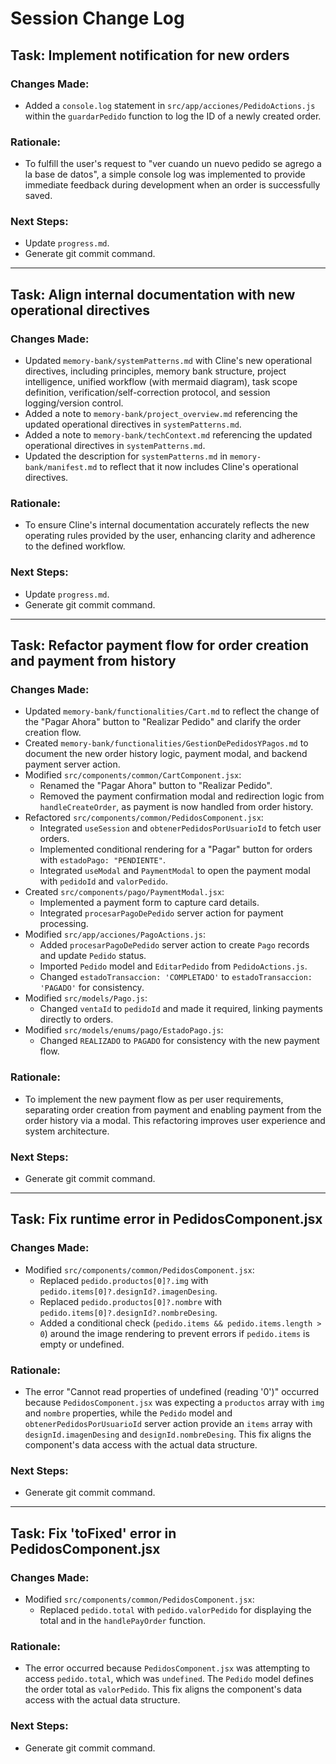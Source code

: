 # Session Change Log

## Task: Implement notification for new orders

### Changes Made:
- Added a `console.log` statement in `src/app/acciones/PedidoActions.js` within the `guardarPedido` function to log the ID of a newly created order.

### Rationale:
- To fulfill the user's request to "ver cuando un nuevo pedido se agrego a la base de datos", a simple console log was implemented to provide immediate feedback during development when an order is successfully saved.

### Next Steps:
- Update `progress.md`.
- Generate git commit command.

---

## Task: Align internal documentation with new operational directives

### Changes Made:
- Updated `memory-bank/systemPatterns.md` with Cline's new operational directives, including principles, memory bank structure, project intelligence, unified workflow (with mermaid diagram), task scope definition, verification/self-correction protocol, and session logging/version control.
- Added a note to `memory-bank/project_overview.md` referencing the updated operational directives in `systemPatterns.md`.
- Added a note to `memory-bank/techContext.md` referencing the updated operational directives in `systemPatterns.md`.
- Updated the description for `systemPatterns.md` in `memory-bank/manifest.md` to reflect that it now includes Cline's operational directives.

### Rationale:
- To ensure Cline's internal documentation accurately reflects the new operating rules provided by the user, enhancing clarity and adherence to the defined workflow.

### Next Steps:
- Update `progress.md`.
- Generate git commit command.

---

## Task: Refactor payment flow for order creation and payment from history

### Changes Made:
- Updated `memory-bank/functionalities/Cart.md` to reflect the change of the "Pagar Ahora" button to "Realizar Pedido" and clarify the order creation flow.
- Created `memory-bank/functionalities/GestionDePedidosYPagos.md` to document the new order history logic, payment modal, and backend payment server action.
- Modified `src/components/common/CartComponent.jsx`:
    - Renamed the "Pagar Ahora" button to "Realizar Pedido".
    - Removed the payment confirmation modal and redirection logic from `handleCreateOrder`, as payment is now handled from order history.
- Refactored `src/components/common/PedidosComponent.jsx`:
    - Integrated `useSession` and `obtenerPedidosPorUsuarioId` to fetch user orders.
    - Implemented conditional rendering for a "Pagar" button for orders with `estadoPago: "PENDIENTE"`.
    - Integrated `useModal` and `PaymentModal` to open the payment modal with `pedidoId` and `valorPedido`.
- Created `src/components/pago/PaymentModal.jsx`:
    - Implemented a payment form to capture card details.
    - Integrated `procesarPagoDePedido` server action for payment processing.
- Modified `src/app/acciones/PagoActions.js`:
    - Added `procesarPagoDePedido` server action to create `Pago` records and update `Pedido` status.
    - Imported `Pedido` model and `EditarPedido` from `PedidoActions.js`.
    - Changed `estadoTransaccion: 'COMPLETADO'` to `estadoTransaccion: 'PAGADO'` for consistency.
- Modified `src/models/Pago.js`:
    - Changed `ventaId` to `pedidoId` and made it required, linking payments directly to orders.
- Modified `src/models/enums/pago/EstadoPago.js`:
    - Changed `REALIZADO` to `PAGADO` for consistency with the new payment flow.

### Rationale:
- To implement the new payment flow as per user requirements, separating order creation from payment and enabling payment from the order history via a modal. This refactoring improves user experience and system architecture.

### Next Steps:
- Generate git commit command.

---

## Task: Fix runtime error in PedidosComponent.jsx

### Changes Made:
- Modified `src/components/common/PedidosComponent.jsx`:
    - Replaced `pedido.productos[0]?.img` with `pedido.items[0]?.designId?.imagenDesing`.
    - Replaced `pedido.productos[0]?.nombre` with `pedido.items[0]?.designId?.nombreDesing`.
    - Added a conditional check (`pedido.items && pedido.items.length > 0`) around the image rendering to prevent errors if `pedido.items` is empty or undefined.

### Rationale:
- The error "Cannot read properties of undefined (reading '0')" occurred because `PedidosComponent.jsx` was expecting a `productos` array with `img` and `nombre` properties, while the `Pedido` model and `obtenerPedidosPorUsuarioId` server action provide an `items` array with `designId.imagenDesing` and `designId.nombreDesing`. This fix aligns the component's data access with the actual data structure.

### Next Steps:
- Generate git commit command.

---

## Task: Fix 'toFixed' error in PedidosComponent.jsx

### Changes Made:
- Modified `src/components/common/PedidosComponent.jsx`:
    - Replaced `pedido.total` with `pedido.valorPedido` for displaying the total and in the `handlePayOrder` function.

### Rationale:
- The error occurred because `PedidosComponent.jsx` was attempting to access `pedido.total`, which was `undefined`. The `Pedido` model defines the order total as `valorPedido`. This fix aligns the component's data access with the actual data structure.

### Next Steps:
- Generate git commit command.
